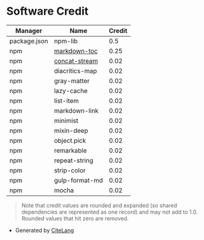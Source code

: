 # Software Credit

<!--citelang start-->
|Manager|Name|Credit|
|-------|----|------|
|package.json|npm-lib|0.5|
|npm|[markdown-toc](https://github.com/jonschlinkert/markdown-toc)|0.25|
|npm|[concat-stream](https://github.com/maxogden/concat-stream#readme)|0.02|
|npm|diacritics-map|0.02|
|npm|gray-matter|0.02|
|npm|lazy-cache|0.02|
|npm|list-item|0.02|
|npm|markdown-link|0.02|
|npm|minimist|0.02|
|npm|mixin-deep|0.02|
|npm|object.pick|0.02|
|npm|remarkable|0.02|
|npm|repeat-string|0.02|
|npm|strip-color|0.02|
|npm|gulp-format-md|0.02|
|npm|mocha|0.02|


> Note that credit values are rounded and expanded (so shared dependencies are represented as one record) and may not add to 1.0. Rounded values that hit zero are removed.

<!--citelang end-->

- Generated by [CiteLang](https://github.com/vsoch/citelang)
